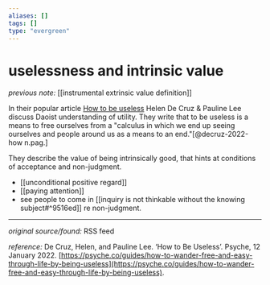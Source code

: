 ```yaml
---
aliases: []
tags: []
type: "evergreen"
---
```


# uselessness and intrinsic value

_previous note:_ [[instrumental extrinsic value definition]]

In their popular article [How to be useless](https://psyche.co/guides/how-to-wander-free-and-easy-through-life-by-being-useless) Helen De Cruz & Pauline Lee discuss Daoist understanding of utility. They write that to be useless is a means to free ourselves from a "calculus in which we end up seeing ourselves and people around us as a means to an end."[@decruz-2022-how n.pag.] 

They describe the value of being intrinsically good, that hints at conditions of acceptance and non-judgment. 

- [[unconditional positive regard]]
- [[paying attention]]
- see people to come in [[inquiry is not thinkable without the knowing subject#^9516ed]] re non-judgment.


---

_original source/found:_ RSS feed

_reference:_ De Cruz, Helen, and Pauline Lee. ‘How to Be Useless’. Psyche, 12 January 2022. [https://psyche.co/guides/how-to-wander-free-and-easy-through-life-by-being-useless](https://psyche.co/guides/how-to-wander-free-and-easy-through-life-by-being-useless).



